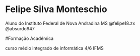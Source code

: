 # Felipe Silva Monteschio

Aluno do Instituto Federal de Nova Andradina MS
@felipe18.zx
@absurdo947


#Formação Acadêmica

curso médio integrado de informática 4/6 IFMS 
